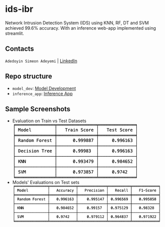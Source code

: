 # ids-ibr

Network Intrusion Detection System (IDS) using KNN, RF, DT and SVM achieved 99.6% accuracy. With an inference web-app implemented using streamlit.

## Contacts

`Adedoyin Simeon Adeyemi` | [LinkedIn](https://www.linkedin.com/in/adedoyin-adeyemi-a7827b160/)

## Repo structure

- `model_dev`: [Model Development](https://github.com/SimeonDee/ids-ibr/tree/main/model_dev)
- `inference_app`: [Inference App](https://github.com/SimeonDee/ids-ibr/tree/main/inference_app)

## Sample Screenshots

- Evaluation on Train vs Test Datasets
  ![Performances on Training vs Testing datasets](screenshots/train_test_eval_results.png)
- Models' Evaluations on Test sets
  ![All trained models performance evaluations](screenshots/perf_eval_results.png)
